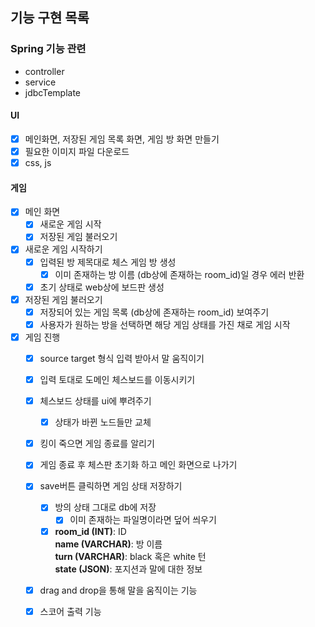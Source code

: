 ## 기능 구현 목록

### Spring 기능 관련
- controller
- service
- jdbcTemplate

#### UI
- [x] 메인화면, 저장된 게임 목록 화면, 게임 방 화면 만들기
- [x] 필요한 이미지 파일 다운로드
- [x] css, js

#### 게임
- [x] 메인 화면
    - [x] 새로운 게임 시작
    - [x] 저장된 게임 불러오기

- [x] 새로운 게임 시작하기
    - [x] 입력된 방 제목대로 체스 게임 방 생성
        - [x] 이미 존재하는 방 이름 (db상에 존재하는 room_id)일 경우 에러 반환
    - [x] 초기 상태로 web상에 보드판 생성

- [x] 저장된 게임 불러오기
    - [x] 저장되어 있는 게임 목록 (db상에 존재하는 room_id) 보여주기
    - [x] 사용자가 원하는 방을 선택하면 해당 게임 상태를 가진 채로 게임 시작

- [x] 게임 진행
    - [x] source target 형식 입력 받아서 말 움직이기
    - [x] 입력 토대로 도메인 체스보드를 이동시키기
    - [x] 체스보드 상태를 ui에 뿌려주기
        - [x] 상태가 바뀐 노드들만 교체
    - [x] 킹이 죽으면 게임 종료를 알리기
    - [x] 게임 종료 후 체스판 초기화 하고 메인 화면으로 나가기
    - [x] save버튼 클릭하면 게임 상태 저장하기
        - [x] 방의 상태 그대로 db에 저장
            - [x] 이미 존재하는 파일명이라면 덮어 씌우기
        - [x] **room_id (INT)**: ID <br>
          **name (VARCHAR)**: 방 이름<br>
          **turn (VARCHAR)**: black 혹은 white 턴 <br>
          **state (JSON)**: 포지션과 말에 대한 정보
    - [x] drag and drop을 통해 말을 움직이는 기능
    - [x] 스코어 출력 기능 


